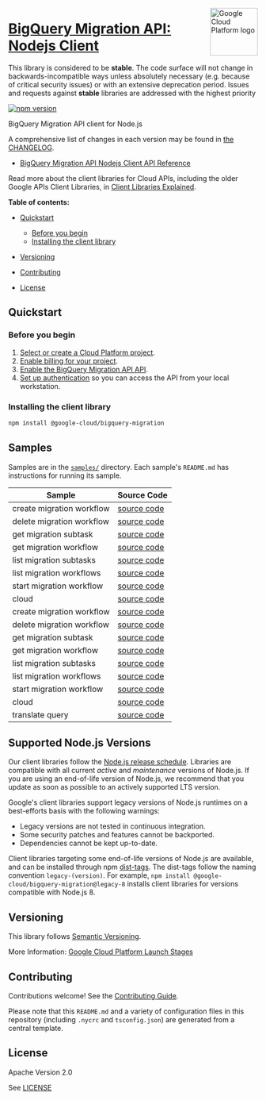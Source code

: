 [//]: # "This README.md file is auto-generated, all changes to this file will be lost."
[//]: # "The comments you see below are used to generate those parts of the template in later states."
<img src="https://avatars2.githubusercontent.com/u/2810941?v=3&s=96" alt="Google Cloud Platform logo" title="Google Cloud Platform" align="right" height="96" width="96"/>

# [BigQuery Migration API: Nodejs Client][homepage]

This library is considered to be **stable**. The code surface will not change in backwards-incompatible ways
unless absolutely necessary (e.g. because of critical security issues) or with
an extensive deprecation period. Issues and requests against **stable** libraries
are addressed with the highest priority

[![npm version](https://img.shields.io/npm/v/@google-cloud/bigquery-migration.svg)](https://www.npmjs.org/package/@google-cloud/bigquery-migration)

BigQuery Migration API client for Node.js

[//]: # "partials.introduction"

A comprehensive list of changes in each version may be found in
[the CHANGELOG][homepage_changelog].

* [BigQuery Migration API Nodejs Client API Reference](https://cloud.google.com/nodejs/docs/reference/migration/latest)


Read more about the client libraries for Cloud APIs, including the older
Google APIs Client Libraries, in [Client Libraries Explained][explained].

[explained]: https://cloud.google.com/apis/docs/client-libraries-explained

**Table of contents:**

* [Quickstart](#quickstart)
  * [Before you begin](#before-you-begin)
  * [Installing the client library](#installing-the-client-library)

* [Versioning](#versioning)
* [Contributing](#contributing)
* [License](#license)

## Quickstart
### Before you begin

1.  [Select or create a Cloud Platform project][projects].
1.  [Enable billing for your project][billing].
1.  [Enable the BigQuery Migration API API][enable_api].
1.  [Set up authentication][auth] so you can access the
    API from your local workstation.
### Installing the client library

```bash
npm install @google-cloud/bigquery-migration
```

[//]: # "partials.body"

## Samples

Samples are in the [`samples/`][homepage_samples] directory. Each sample's `README.md` has instructions for running its sample.

| Sample                      | Source Code                       |
| --------------------------- | --------------------------------- |
| create migration workflow | [source code](https://github.com/googleapis/google-cloud-node/blob/main/packages/google-cloud-bigquery-migration/samples/generated/v2/migration_service.create_migration_workflow.js) |
| delete migration workflow | [source code](https://github.com/googleapis/google-cloud-node/blob/main/packages/google-cloud-bigquery-migration/samples/generated/v2/migration_service.delete_migration_workflow.js) |
| get migration subtask | [source code](https://github.com/googleapis/google-cloud-node/blob/main/packages/google-cloud-bigquery-migration/samples/generated/v2/migration_service.get_migration_subtask.js) |
| get migration workflow | [source code](https://github.com/googleapis/google-cloud-node/blob/main/packages/google-cloud-bigquery-migration/samples/generated/v2/migration_service.get_migration_workflow.js) |
| list migration subtasks | [source code](https://github.com/googleapis/google-cloud-node/blob/main/packages/google-cloud-bigquery-migration/samples/generated/v2/migration_service.list_migration_subtasks.js) |
| list migration workflows | [source code](https://github.com/googleapis/google-cloud-node/blob/main/packages/google-cloud-bigquery-migration/samples/generated/v2/migration_service.list_migration_workflows.js) |
| start migration workflow | [source code](https://github.com/googleapis/google-cloud-node/blob/main/packages/google-cloud-bigquery-migration/samples/generated/v2/migration_service.start_migration_workflow.js) |
| cloud | [source code](https://github.com/googleapis/google-cloud-node/blob/main/packages/google-cloud-bigquery-migration/samples/generated/v2/snippet_metadata_google.cloud.bigquery.migration.v2.json) |
| create migration workflow | [source code](https://github.com/googleapis/google-cloud-node/blob/main/packages/google-cloud-bigquery-migration/samples/generated/v2alpha/migration_service.create_migration_workflow.js) |
| delete migration workflow | [source code](https://github.com/googleapis/google-cloud-node/blob/main/packages/google-cloud-bigquery-migration/samples/generated/v2alpha/migration_service.delete_migration_workflow.js) |
| get migration subtask | [source code](https://github.com/googleapis/google-cloud-node/blob/main/packages/google-cloud-bigquery-migration/samples/generated/v2alpha/migration_service.get_migration_subtask.js) |
| get migration workflow | [source code](https://github.com/googleapis/google-cloud-node/blob/main/packages/google-cloud-bigquery-migration/samples/generated/v2alpha/migration_service.get_migration_workflow.js) |
| list migration subtasks | [source code](https://github.com/googleapis/google-cloud-node/blob/main/packages/google-cloud-bigquery-migration/samples/generated/v2alpha/migration_service.list_migration_subtasks.js) |
| list migration workflows | [source code](https://github.com/googleapis/google-cloud-node/blob/main/packages/google-cloud-bigquery-migration/samples/generated/v2alpha/migration_service.list_migration_workflows.js) |
| start migration workflow | [source code](https://github.com/googleapis/google-cloud-node/blob/main/packages/google-cloud-bigquery-migration/samples/generated/v2alpha/migration_service.start_migration_workflow.js) |
| cloud | [source code](https://github.com/googleapis/google-cloud-node/blob/main/packages/google-cloud-bigquery-migration/samples/generated/v2alpha/snippet_metadata_google.cloud.bigquery.migration.v2alpha.json) |
| translate query | [source code](https://github.com/googleapis/google-cloud-node/blob/main/packages/google-cloud-bigquery-migration/samples/generated/v2alpha/sql_translation_service.translate_query.js) |


## Supported Node.js Versions

Our client libraries follow the [Node.js release schedule](https://github.com/nodejs/release#release-schedule).
Libraries are compatible with all current _active_ and _maintenance_ versions of
Node.js.
If you are using an end-of-life version of Node.js, we recommend that you update
as soon as possible to an actively supported LTS version.

Google's client libraries support legacy versions of Node.js runtimes on a
best-efforts basis with the following warnings:

* Legacy versions are not tested in continuous integration.
* Some security patches and features cannot be backported.
* Dependencies cannot be kept up-to-date.

Client libraries targeting some end-of-life versions of Node.js are available, and
can be installed through npm [dist-tags](https://docs.npmjs.com/cli/dist-tag).
The dist-tags follow the naming convention `legacy-(version)`.
For example, `npm install @google-cloud/bigquery-migration@legacy-8` installs client libraries
for versions compatible with Node.js 8.

## Versioning

This library follows [Semantic Versioning](http://semver.org/).

More Information: [Google Cloud Platform Launch Stages][launch_stages]

[launch_stages]: https://cloud.google.com/terms/launch-stages

## Contributing

Contributions welcome! See the [Contributing Guide](https://github.com/googleapis/google-cloud-node/blob/main/packages/google-cloud-bigquery-migration/CONTRIBUTING.md).

Please note that this `README.md`
and a variety of configuration files in this repository (including `.nycrc` and `tsconfig.json`)
are generated from a central template.

## License

Apache Version 2.0

See [LICENSE](https://github.com/googleapis/google-cloud-node/blob/main/packages/google-cloud-bigquery-migration/LICENSE)

[shell_img]: https://gstatic.com/cloudssh/images/open-btn.png
[projects]: https://console.cloud.google.com/project
[billing]: https://support.google.com/cloud/answer/6293499#enable-billing
[enable_api]: https://console.cloud.google.com/flows/enableapi?apiid=bigquerymigration.googleapis.com
[auth]: https://cloud.google.com/docs/authentication/external/set-up-adc-local
[homepage_samples]: https://github.com/googleapis/google-cloud-node/blob/main/packages/google-cloud-bigquery-migration/samples
[homepage_changelog]: https://github.com/googleapis/google-cloud-node/blob/main/packages/google-cloud-bigquery-migration/CHANGELOG.md
[homepage]: https://github.com/googleapis/google-cloud-node/blob/main/packages/google-cloud-bigquery-migration
